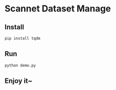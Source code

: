 # Scannet Dataset Manage

## Install

```bash
pip install tqdm
```

## Run

```bash
python demo.py
```

## Enjoy it~

